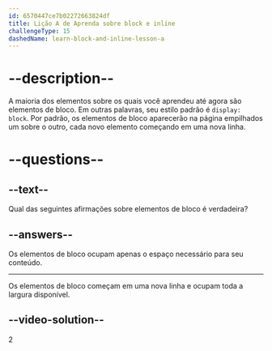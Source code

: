 ```yaml
---
id: 6570447ce7b02272663824df
title: Lição A de Aprenda sobre block e inline
challengeType: 15
dashedName: learn-block-and-inline-lesson-a
---
```


# --description--

A maioria dos elementos sobre os quais você aprendeu até agora são elementos de bloco. Em outras palavras, seu estilo padrão é `display: block`. Por padrão, os elementos de bloco aparecerão na página empilhados um sobre o outro, cada novo elemento começando em uma nova linha.

# --questions--

## --text--

Qual das seguintes afirmações sobre elementos de bloco é verdadeira?

## --answers--

Os elementos de bloco ocupam apenas o espaço necessário para seu conteúdo.

---

Os elementos de bloco começam em uma nova linha e ocupam toda a largura disponível.

## --video-solution--

2

